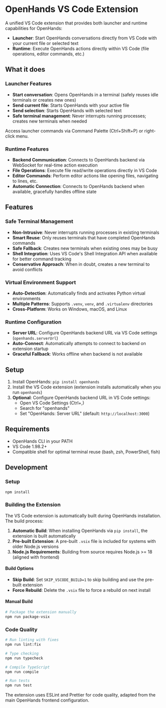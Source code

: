 # OpenHands VS Code Extension

A unified VS Code extension that provides both launcher and runtime capabilities for OpenHands:
- **Launcher**: Start OpenHands conversations directly from VS Code with your current file or selected text
- **Runtime**: Execute OpenHands actions directly within VS Code (file operations, editor commands, etc.)

## What it does

### Launcher Features
- **Start conversation**: Opens OpenHands in a terminal (safely reuses idle terminals or creates new ones)
- **Send current file**: Starts OpenHands with your active file
- **Send selection**: Starts OpenHands with selected text
- **Safe terminal management**: Never interrupts running processes; creates new terminals when needed

Access launcher commands via Command Palette (Ctrl+Shift+P) or right-click menu.

### Runtime Features
- **Backend Communication**: Connects to OpenHands backend via WebSocket for real-time action execution
- **File Operations**: Execute file read/write operations directly in VS Code
- **Editor Commands**: Perform editor actions like opening files, navigating to lines, etc.
- **Automatic Connection**: Connects to OpenHands backend when available, gracefully handles offline state

## Features

### Safe Terminal Management
- **Non-Intrusive**: Never interrupts running processes in existing terminals
- **Smart Reuse**: Only reuses terminals that have completed OpenHands commands
- **Safe Fallback**: Creates new terminals when existing ones may be busy
- **Shell Integration**: Uses VS Code's Shell Integration API when available for better command tracking
- **Conservative Approach**: When in doubt, creates a new terminal to avoid conflicts

### Virtual Environment Support
- **Auto-Detection**: Automatically finds and activates Python virtual environments
- **Multiple Patterns**: Supports `.venv`, `venv`, and `.virtualenv` directories
- **Cross-Platform**: Works on Windows, macOS, and Linux

### Runtime Configuration
- **Server URL**: Configure OpenHands backend URL via VS Code settings (`openhands.serverUrl`)
- **Auto-Connect**: Automatically attempts to connect to backend on extension startup
- **Graceful Fallback**: Works offline when backend is not available

## Setup

1. Install OpenHands: `pip install openhands`
2. Install the VS Code extension (extension installs automatically when you run `openhands`)
3. **Optional**: Configure OpenHands backend URL in VS Code settings:
   - Open VS Code Settings (Ctrl+,)
   - Search for "openhands"
   - Set "OpenHands: Server URL" (default: `http://localhost:3000`)

## Requirements

- OpenHands CLI in your PATH
- VS Code 1.98.2+
- Compatible shell for optimal terminal reuse (bash, zsh, PowerShell, fish)

## Development

### Setup
```bash
npm install
```

### Building the Extension

The VS Code extension is automatically built during OpenHands installation. The build process:

1. **Automatic Build**: When installing OpenHands via `pip install`, the extension is built automatically
2. **Pre-built Extension**: A pre-built `.vsix` file is included for systems with older Node.js versions
3. **Node.js Requirements**: Building from source requires Node.js >= 18 (aligned with frontend)

#### Build Options

- **Skip Build**: Set `SKIP_VSCODE_BUILD=1` to skip building and use the pre-built extension
- **Force Rebuild**: Delete the `.vsix` file to force a rebuild on next install

#### Manual Build
```bash
# Package the extension manually
npm run package-vsix
```

### Code Quality
```bash
# Run linting with fixes
npm run lint:fix

# Type checking
npm run typecheck

# Compile TypeScript
npm run compile

# Run tests
npm run test
```

The extension uses ESLint and Prettier for code quality, adapted from the main OpenHands frontend configuration.
